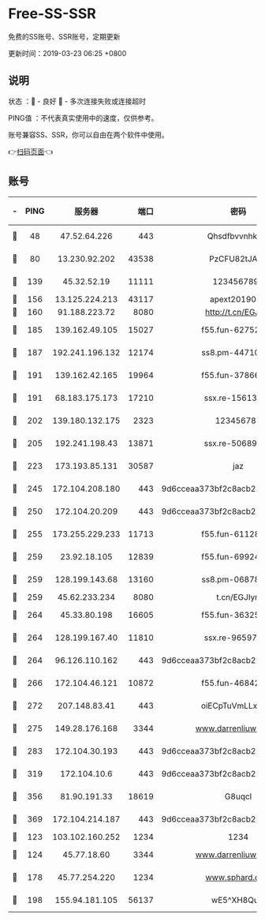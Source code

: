 # Free-SS-SSR

免费的SS账号、SSR账号，定期更新

更新时间：2019-03-23 06:25 +0800

## 说明

状态     ：🙂 - 良好 🙁 - 多次连接失败或连接超时

PING值   ：不代表真实使用中的速度，仅供参考。

账号兼容SS、SSR，你可以自由在两个软件中使用。

👉[扫码页面](https://liesauer.github.io/Free-SS-SSR/)👈

## 账号

|-|PING|服务器|端口|密码|加密方式|区域|
|:----:|:----:|:-----:|-----:|:----:|:----:|:----:|
|🙂|48|47.52.64.226|443|Qhsdfbvvnhkm1|aes-256-cfb|HK|
|🙂|80|13.230.92.202|43538|PzCFU82tJAdZ|aes-256-cfb|JP|
|🙂|139|45.32.52.19|11111|1234567890|aes-256-cfb|JP|
|🙂|156|13.125.224.213|43117|apext2019005|chacha20|KR|
|🙂|160|91.188.223.72|8080|http://t.cn/EGJIyrl|rc4-md5|RU|
|🙂|185|139.162.49.105|15027|f55.fun-62752281|aes-256-cfb|SG|
|🙂|187|192.241.196.132|12174|ss8.pm-44710884|aes-256-cfb|US|
|🙂|191|139.162.42.165|19964|f55.fun-37866369|aes-256-cfb|SG|
|🙂|191|68.183.175.173|17210|ssx.re-15613310|aes-256-cfb|US|
|🙂|202|139.180.132.175|2323|123456789|aes-256-cfb|SG|
|🙂|205|192.241.198.43|13871|ssx.re-50689980|aes-256-cfb|US|
|🙂|223|173.193.85.131|30587|jaz|aes-256-cfb|US|
|🙂|245|172.104.208.180|443|9d6cceaa373bf2c8acb22e60b6a58be6|aes-256-cfb|US|
|🙂|250|172.104.20.209|443|9d6cceaa373bf2c8acb22e60b6a58be6|aes-256-cfb|US|
|🙂|255|173.255.229.233|11713|f55.fun-61128834|aes-256-cfb|US|
|🙂|259|23.92.18.105|12839|f55.fun-69924830|aes-256-cfb|US|
|🙂|259|128.199.143.68|13160|ss8.pm-06878602|aes-256-cfb|SG|
|🙂|259|45.62.233.234|8080|t.cn/EGJIyrl|rc4-md5|CA|
|🙂|264|45.33.80.198|16605|f55.fun-36325930|aes-256-cfb|US|
|🙂|264|128.199.167.40|11810|ssx.re-96597838|aes-256-cfb|SG|
|🙂|264|96.126.110.162|443|9d6cceaa373bf2c8acb22e60b6a58be6|aes-256-cfb|US|
|🙂|266|172.104.46.121|10872|f55.fun-46842555|aes-256-cfb|SG|
|🙂|272|207.148.83.41|443|oiECpTuVmLLxk4Ts|aes-256-cfb|AU|
|🙂|275|149.28.176.168|3344|www.darrenliuwei.com|aes-256-cfb|AU|
|🙂|283|172.104.30.193|443|9d6cceaa373bf2c8acb22e60b6a58be6|aes-256-cfb|US|
|🙂|319|172.104.10.6|443|9d6cceaa373bf2c8acb22e60b6a58be6|aes-256-cfb|US|
|🙂|356|81.90.191.33|18619|G8uqcl|aes-256-cfb|US|
|🙂|369|172.104.214.187|443|9d6cceaa373bf2c8acb22e60b6a58be6|aes-256-cfb|US|
|🙂|123|103.102.160.252|1234|1234|rc4-md5|JP|
|🙂|124|45.77.18.60|3344|www.darrenliuwei.com|aes-256-cfb|JP|
|🙂|178|45.77.254.220|1234|www.sphard.com|aes-256-cfb|SG|
|🙂|198|155.94.181.105|56137|wE5^XH8Quw|aes-256-cfb|US|
